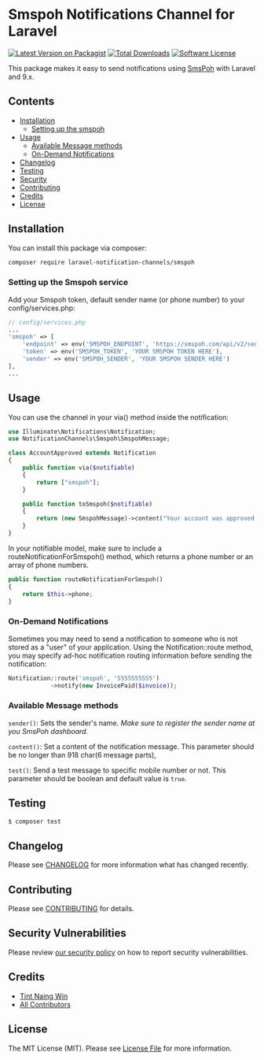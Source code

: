 # Smspoh Notifications Channel for Laravel

[![Latest Version on Packagist](https://img.shields.io/packagist/v/laravel-notification-channels/smspoh.svg?style=flat-square)](https://packagist.org/packages/laravel-notification-channels/smspoh)
[![Total Downloads](https://img.shields.io/packagist/dt/laravel-notification-channels/smspoh.svg?style=flat-square)](https://packagist.org/packages/laravel-notification-channels/smspoh)
[![Software License](https://img.shields.io/badge/license-MIT-brightgreen.svg?style=flat-square)](LICENSE.md)

This package makes it easy to send notifications using [SmsPoh](https://smspoh.com/) with Laravel and 9.x.

## Contents

- [Installation](#installation)
	- [Setting up the smspoh](#setting-up-the-smspoh-service)
- [Usage](#usage)
	- [Available Message methods](#available-message-methods)
	- [ On-Demand Notifications](#on-demand-notifications)
- [Changelog](#changelog)
- [Testing](#testing)
- [Security](#security)
- [Contributing](#contributing)
- [Credits](#credits)
- [License](#license)


## Installation

You can install this package via composer:
``` bash
composer require laravel-notification-channels/smspoh
```

### Setting up the Smspoh service

Add your Smspoh token, default sender name (or phone number) to your config/services.php:

```php
// config/services.php
...
'smspoh' => [
    'endpoint' => env('SMSPOH_ENDPOINT', 'https://smspoh.com/api/v2/send'),
    'token' => env('SMSPOH_TOKEN', 'YOUR SMSPOH TOKEN HERE'),
    'sender' => env('SMSPOH_SENDER', 'YOUR SMSPOH SENDER HERE')
],
...
```

## Usage

You can use the channel in your via() method inside the notification:

```php
use Illuminate\Notifications\Notification;
use NotificationChannels\Smspoh\SmspohMessage;

class AccountApproved extends Notification
{
    public function via($notifiable)
    {
        return ["smspoh"];
    }

    public function toSmspoh($notifiable)
    {
        return (new SmspohMessage)->content("Your account was approved!");       
    }
}
```

In your notifiable model, make sure to include a routeNotificationForSmspoh() method, which returns a phone number or an array of phone numbers.

```php
public function routeNotificationForSmspoh()
{
    return $this->phone;
}
```
### On-Demand Notifications
Sometimes you may need to send a notification to someone who is not stored as a "user" of your application. Using the Notification::route method, you may specify ad-hoc notification routing information before sending the notification:

```php
Notification::route('smspoh', '5555555555')                      
            ->notify(new InvoicePaid($invoice));
```
### Available Message methods

`sender()`: Sets the sender's name. *Make sure to register the sender name at you SmsPoh dashboard.*

`content()`: Set a content of the notification message. This parameter should be no longer than 918 char(6 message parts),

`test()`: Send a test message to specific mobile number or not. This parameter should be boolean and default value is `true`.

## Testing

``` bash
$ composer test
```

## Changelog

Please see [CHANGELOG](CHANGELOG.md) for more information what has changed recently.

## Contributing

Please see [CONTRIBUTING](https://github.com/laravel-notification-channels/smspoh/blob/main/.github/CONTRIBUTING.md) for details.

## Security Vulnerabilities

Please review [our security policy](../../security/policy) on how to report security vulnerabilities.

## Credits

- [Tint Naing Win](https://github.com/tintnaingwinn)
- [All Contributors](../../contributors)

## License

The MIT License (MIT). Please see [License File](LICENSE.md) for more information.
